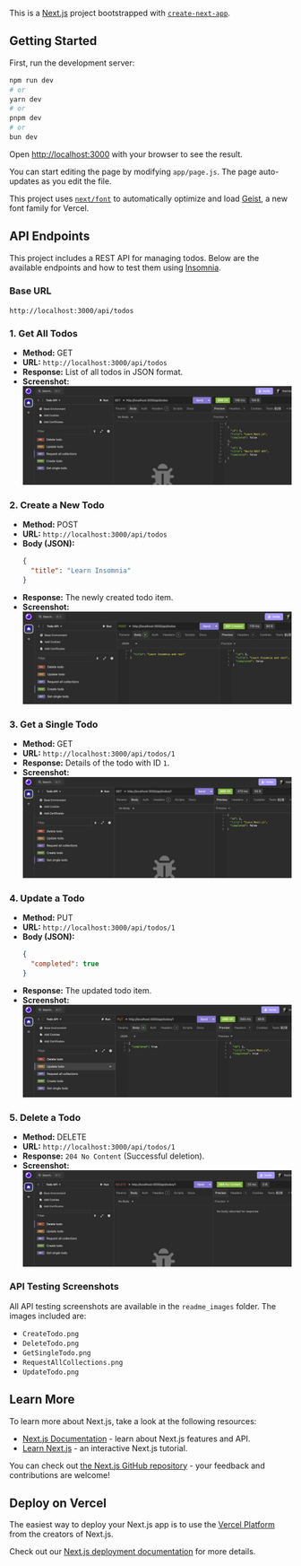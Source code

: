 This is a [Next.js](https://nextjs.org) project bootstrapped with [`create-next-app`](https://nextjs.org/docs/app/api-reference/cli/create-next-app).

## Getting Started

First, run the development server:

```bash
npm run dev
# or
yarn dev
# or
pnpm dev
# or
bun dev
```

Open [http://localhost:3000](http://localhost:3000) with your browser to see the result.

You can start editing the page by modifying `app/page.js`. The page auto-updates as you edit the file.

This project uses [`next/font`](https://nextjs.org/docs/app/building-your-application/optimizing/fonts) to automatically optimize and load [Geist](https://vercel.com/font), a new font family for Vercel.

## API Endpoints

This project includes a REST API for managing todos. Below are the available endpoints and how to test them using [Insomnia](https://insomnia.rest/).

### Base URL
`http://localhost:3000/api/todos`

### 1. Get All Todos
- **Method:** GET  
- **URL:** `http://localhost:3000/api/todos`  
- **Response:** List of all todos in JSON format.  
- **Screenshot:**  
  ![Get All Todos](https://github.com/TharinduSum/my-todo-api/blob/main/readme_Images/RequestAllCollections.png)

### 2. Create a New Todo
- **Method:** POST  
- **URL:** `http://localhost:3000/api/todos`  
- **Body (JSON):**
  ```json
  {
    "title": "Learn Insomnia"
  }
  ```
- **Response:** The newly created todo item.  
- **Screenshot:**  
  ![Create Todo](https://github.com/TharinduSum/my-todo-api/blob/main/readme_Images/CreateTodo.png)

### 3. Get a Single Todo
- **Method:** GET  
- **URL:** `http://localhost:3000/api/todos/1`  
- **Response:** Details of the todo with ID `1`.  
- **Screenshot:**  
  ![Get Single Todo](https://github.com/TharinduSum/my-todo-api/blob/main/readme_Images/GetSingleTodo.png)

### 4. Update a Todo
- **Method:** PUT  
- **URL:** `http://localhost:3000/api/todos/1`  
- **Body (JSON):**
  ```json
  {
    "completed": true
  }
  ```
- **Response:** The updated todo item.  
- **Screenshot:**  
  ![Update Todo](https://github.com/TharinduSum/my-todo-api/blob/main/readme_Images/UpdateTodo.png)

### 5. Delete a Todo
- **Method:** DELETE  
- **URL:** `http://localhost:3000/api/todos/1`  
- **Response:** `204 No Content` (Successful deletion).  
- **Screenshot:**  
  ![Delete Todo](https://github.com/TharinduSum/my-todo-api/blob/main/readme_Images/DeleteTodo.png)

### API Testing Screenshots
All API testing screenshots are available in the `readme_images` folder. The images included are:
- `CreateTodo.png`
- `DeleteTodo.png`
- `GetSingleTodo.png`
- `RequestAllCollections.png`
- `UpdateTodo.png`

## Learn More

To learn more about Next.js, take a look at the following resources:

- [Next.js Documentation](https://nextjs.org/docs) - learn about Next.js features and API.
- [Learn Next.js](https://nextjs.org/learn) - an interactive Next.js tutorial.

You can check out [the Next.js GitHub repository](https://github.com/vercel/next.js) - your feedback and contributions are welcome!

## Deploy on Vercel

The easiest way to deploy your Next.js app is to use the [Vercel Platform](https://vercel.com/new?utm_medium=default-template&filter=next.js&utm_source=create-next-app&utm_campaign=create-next-app-readme) from the creators of Next.js.

Check out our [Next.js deployment documentation](https://nextjs.org/docs/app/building-your-application/deploying) for more details.
